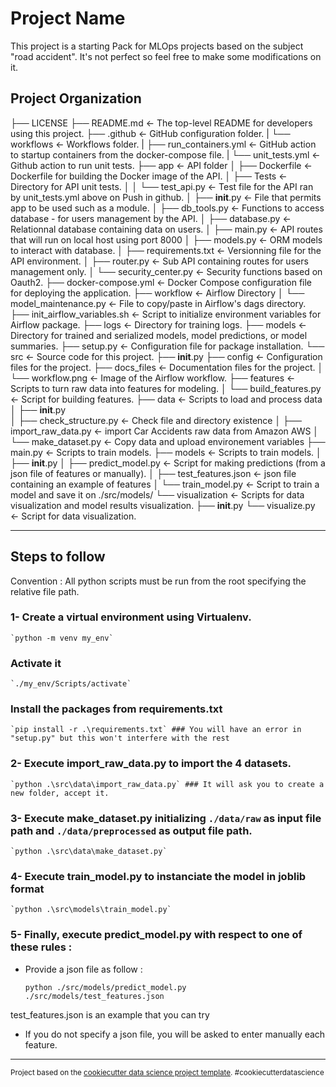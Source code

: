 Project Name
==============================

This project is a starting Pack for MLOps projects based on the subject "road accident". It's not perfect so feel free to make some modifications on it.

Project Organization
------------
├── LICENSE
├── README.md                   <- The top-level README for developers using this project.
├── .github                     <- GitHub configuration folder.
|   └── workflows               <- Workflows folder.
|       ├── run_containers.yml  <- GitHub action to startup containers from the docker-compose file.
|       └── unit_tests.yml      <- Github action to run unit tests.
├── app                         <- API folder
│   ├── Dockerfile              <- Dockerfile for building the Docker image of the API.
│   ├── Tests                   <- Directory for API unit tests.
│   │   └── test_api.py         <- Test file for the API ran by unit_tests.yml above on Push in github.
│   ├── __init__.py             <- File that permits app to be used such as a module.
│   ├── db_tools.py             <- Functions to access database - for users management by the API.
│   ├── database.py             <- Relationnal database containing data on users.
│   ├── main.py                 <- API routes that will run on local host using port 8000
│   ├── models.py               <- ORM models to interact with database.
│   ├── requirements.txt        <- Versionning file for the API environment.
│   ├── router.py               <- Sub API containing routes for users management only.
│   └── security_center.py      <- Security functions based on Oauth2.
├── docker-compose.yml          <- Docker Compose configuration file for deploying the application.
├── workflow                    <- Airflow Directory
│   └── model_maintenance.py    <- File to copy/paste in Airflow's dags directory.
├── init_airflow_variables.sh   <- Script to initialize environment variables for Airflow package.
├── logs                        <- Directory for training logs.
├── models                      <- Directory for trained and serialized models, model predictions, or model summaries.
├── setup.py                    <- Configuration file for package installation.
└── src                         <- Source code for this project.
    ├── __init__.py
    ├── config                  <- Configuration files for the project.
    ├── docs_files              <- Documentation files for the project.
    │   └── workflow.png        <- Image of the Airflow workflow.
    ├── features                <- Scripts to turn raw data into features for modeling.
    │   └── build_features.py   <- Script for building features.
    ├── data                    <- Scripts to load and process data
    │   ├── __init__.py         
    │   ├── check_structure.py  <- Check file and directory existence
    │   ├── import_raw_data.py  <- import Car Accidents raw data from Amazon AWS 
    │   └── make_dataset.py     <- Copy data and upload environement variables
    ├── main.py                 <- Scripts to train models.
    ├── models                  <- Scripts to train models.
    │   ├── __init__.py
    │   ├── predict_model.py    <- Script for making predictions (from a json file of features or manually).
    │   ├── test_features.json  <- json file containing an example of features
    │   └── train_model.py      <- Script to train a model and save it on ./src/models/
    └── visualization           <- Scripts for data visualization and model results visualization.
        ├── __init__.py
        └── visualize.py       <- Script for data visualization.
   

---------

## Steps to follow 

Convention : All python scripts must be run from the root specifying the relative file path.

### 1- Create a virtual environment using Virtualenv.

    `python -m venv my_env`

###   Activate it 

    `./my_env/Scripts/activate`

###   Install the packages from requirements.txt

    `pip install -r .\requirements.txt` ### You will have an error in "setup.py" but this won't interfere with the rest

### 2- Execute import_raw_data.py to import the 4 datasets.

    `python .\src\data\import_raw_data.py` ### It will ask you to create a new folder, accept it.

### 3- Execute make_dataset.py initializing `./data/raw` as input file path and `./data/preprocessed` as output file path.

    `python .\src\data\make_dataset.py`

### 4- Execute train_model.py to instanciate the model in joblib format

    `python .\src\models\train_model.py`

### 5- Finally, execute predict_model.py with respect to one of these rules :
  
  - Provide a json file as follow : 

    
    `python ./src/models/predict_model.py ./src/models/test_features.json`

  test_features.json is an example that you can try 

  - If you do not specify a json file, you will be asked to enter manually each feature. 


------------------------

<p><small>Project based on the <a target="_blank" href="https://drivendata.github.io/cookiecutter-data-science/">cookiecutter data science project template</a>. #cookiecutterdatascience</small></p>
